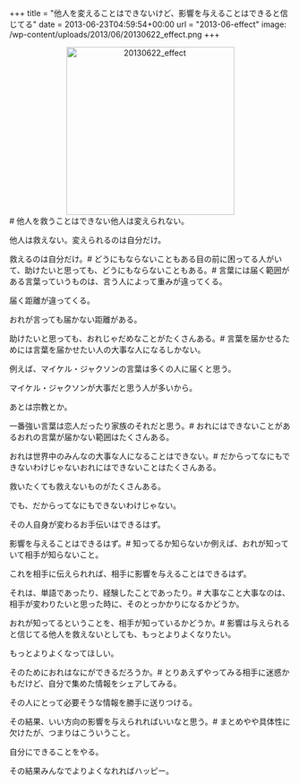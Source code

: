 +++
title = "他人を変えることはできないけど、影響を与えることはできると信じてる"
date = 2013-06-23T04:59:54+00:00
url = "2013-06-effect"
image: /wp-content/uploads/2013/06/20130622_effect.png
+++
</p> <div style="text-align: center;">
  <img src="http://5000164.jp/wp-content/uploads/2013/06/20130622_effect-300x300.png" alt="20130622_effect" width="300" height="300" class="aligncenter size-medium wp-image-787" srcset="http://5000164.jp/wp-content/uploads/2013/06/20130622_effect-300x300.png 300w, http://5000164.jp/wp-content/uploads/2013/06/20130622_effect-150x150.png 150w, http://5000164.jp/wp-content/uploads/2013/06/20130622_effect.png 500w" sizes="(max-width: 300px) 100vw, 300px" />
</div></a># 他人を救うことはできない他人は変えられない。
  
他人は救えない。変えられるのは自分だけ。
  
救えるのは自分だけ。# どうにもならないこともある目の前に困ってる人がいて、助けたいと思っても、どうにもならないこともある。# 言葉には届く範囲がある言葉っていうものは、言う人によって重みが違ってくる。
  
届く距離が違ってくる。
  
おれが言っても届かない距離がある。
  
助けたいと思っても、おれじゃだめなことがたくさんある。# 言葉を届かせるためには言葉を届かせたい人の大事な人になるしかない。
  
例えば、マイケル・ジャクソンの言葉は多くの人に届くと思う。
  
マイケル・ジャクソンが大事だと思う人が多いから。
  
あとは宗教とか。
  
一番強い言葉は恋人だったり家族のそれだと思う。# おれにはできないことがあるおれの言葉が届かない範囲はたくさんある。
  
おれは世界中のみんなの大事な人になることはできない。# だからってなにもできないわけじゃないおれにはできないことはたくさんある。
  
救いたくても救えないものがたくさんある。
  
でも、だからってなにもできないわけじゃない。
  
その人自身が変わるお手伝いはできるはず。
  
影響を与えることはできるはず。# 知ってるか知らないか例えば、おれが知っていて相手が知らないこと。
  
これを相手に伝えられれば、相手に影響を与えることはできるはず。
  
それは、単語であったり、経験したことであったり。# 大事なこと大事なのは、相手が変わりたいと思った時に、そのとっかかりになるかどうか。
  
おれが知ってるということを、相手が知っているかどうか。# 影響は与えられると信じてる他人を救えないとしても、もっとよりよくなりたい。
  
もっとよりよくなってほしい。
  
そのためにおれはなにができるだろうか。# とりあえずやってみる相手に迷惑かもだけど、自分で集めた情報をシェアしてみる。
  
その人にとって必要そうな情報を勝手に送りつける。
  
その結果、いい方向の影響を与えられればいいなと思う。# まとめやや具体性に欠けたが、つまりはこういうこと。
  
自分にできることをやる。
  
その結果みんなでよりよくなれればハッピー。